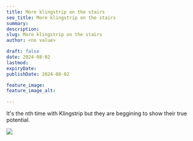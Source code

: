 ```yaml
---
title: More klingstrip on the stairs
seo_title: More klingstrip on the stairs
summary:
description:
slug: More klingstrip on the stairs
author: <no value>

draft: false
date: 2024-08-02
lastmod:
expiryDate:
publishDate: 2024-08-02

feature_image:
feature_image_alt:

---
```

It's the nth time with Klingstrip but they are beggining to show their true potential.

![](/images/0888.jpeg)
